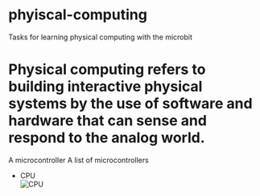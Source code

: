 # phyiscal-computing
Tasks for learning physical computing with the microbit
# Physical computing refers to building interactive physical systems by the use of software and hardware that can sense and respond to the analog world.




A microcontroller
A list of microcontrollers 
* CPU <br>
![CPU](http://www.keil.com/support/man/docs/mcbxc167/mcbxc167_board_cpu.jpg)

